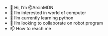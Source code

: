 - 👋 Hi, I’m @ArsinMDN
- 👀 I’m interested in world of computer
- 🌱 I’m currently learning python
- 💞️ I’m looking to collaborate on robot program
- 📫 How to reach me 

<!---
ArsinMDN/ArsinMDN is a ✨ special ✨ repository because its `README.md` (this file) appears on your GitHub profile.
You can click the Preview link to take a look at your changes.
--->
